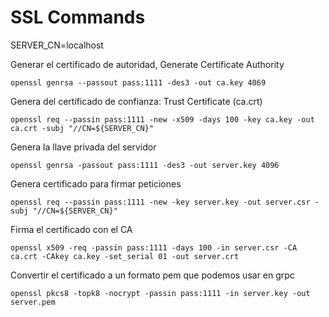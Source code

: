
# SSL Commands

SERVER_CN=localhost

Generar el certificado de autoridad, Generate Certificate Authority

```shell
openssl genrsa --passout pass:1111 -des3 -out ca.key 4069
```
Genera del certificado de confianza: Trust Certificate (ca.crt)

```shell
openssl req --passin pass:1111 -new -x509 -days 100 -key ca.key -out ca.crt -subj "//CN=${SERVER_CN}"
```

Genera la llave privada del servidor

```shell
openssl genrsa -passout pass:1111 -des3 -out server.key 4096
```

Genera certificado para firmar peticiones

```shell
openssl req --passin pass:1111 -new -key server.key -out server.csr -subj "//CN=${SERVER_CN}"
```

Firma el certificado con el CA

```shell
openssl x509 -req -passin pass:1111 -days 100 -in server.csr -CA ca.crt -CAkey ca.key -set_serial 01 -out server.crt
```

Convertir el certificado a un formato pem que podemos usar en grpc

```shell
openssl pkcs8 -topk8 -nocrypt -passin pass:1111 -in server.key -out server.pem
```